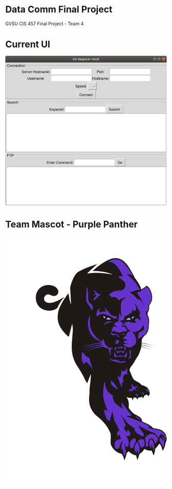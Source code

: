 # Data Comm Final Project
GVSU CIS 457 Final Project - Team 4

# Current UI

![current UI image](currentUI.png)


# Team Mascot - Purple Panther

![Team Mascot, a purple panther](purp-pan.png)
